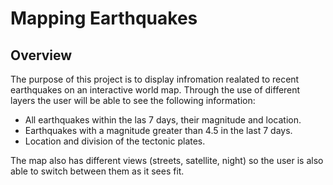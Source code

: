 # Mapping Earthquakes

##  Overview
The purpose of this project is to display infromation realated to recent earthquakes on an interactive world map.
Through the use of different layers the user will be able to see the following information:

- All earthquakes within the las 7 days, their magnitude and location.
- Earthquakes with a magnitude greater than 4.5 in the last 7 days.
- Location and division of the tectonic plates.

The map also has different views (streets, satellite, night) so the user is also able to switch between them as it sees fit. 
